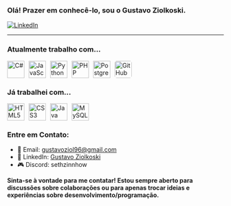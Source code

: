 ### Olá! Prazer em conhecê-lo, sou o **Gustavo Ziolkoski.**
[![LinkedIn](https://img.shields.io/badge/LinkedIn-blue?style=for-the-badge&logo=linkedin)](https://www.linkedin.com/in/gustavo-ziolkoski-a53461217/)
<hr>

### Atualmente trabalho com...

<div style="display: flex;">
    <img src="https://cdn.jsdelivr.net/gh/devicons/devicon/icons/csharp/csharp-original.svg" alt="C#" width="40" height="40" style="margin-right: 10px;">
    <img src="https://cdn.jsdelivr.net/gh/devicons/devicon/icons/javascript/javascript-original.svg" alt="JavaScript" width="40" height="40" style="margin-right: 10px;">
    <img src="https://cdn.jsdelivr.net/gh/devicons/devicon/icons/python/python-original.svg" alt="Python" width="40" height="40" style="margin-right: 10px;">
    <img src="https://cdn.jsdelivr.net/gh/devicons/devicon/icons/php/php-original.svg" alt="PHP" width="40" height="40" style="margin-right: 10px;">
    <img src="https://cdn.jsdelivr.net/gh/devicons/devicon/icons/postgresql/postgresql-original.svg" alt="PostgreSQL" width="40" height="40" style="margin-right: 10px;">
    <img src="https://github.githubassets.com/assets/GitHub-Mark-ea2971cee799.png" alt="GitHub" width="40" height="40" style="border-radius: 5px; margin-right: 10px;">
</div>

### Já trabalhei com...

<div style="display: flex;">
    <img src="https://cdn.jsdelivr.net/gh/devicons/devicon/icons/html5/html5-original.svg" alt="HTML5" width="40" height="40" style="margin-right: 10px;">
    <img src="https://cdn.jsdelivr.net/gh/devicons/devicon/icons/css3/css3-original.svg" alt="CSS3" width="40" height="40" style="margin-right: 10px;">
    <img src="https://cdn.jsdelivr.net/gh/devicons/devicon/icons/java/java-original.svg" alt="Java" width="40" height="40" style="margin-right: 10px;">
    <img src="https://cdn.jsdelivr.net/gh/devicons/devicon/icons/mysql/mysql-original.svg" alt="MySQL" width="40" height="40" style="margin-right: 10px;">
</div>

### Entre em Contato:
- 📧 Email: gustavoziol96@gmail.com
- 🔗 LinkedIn: [Gustavo Ziolkoski](https://www.linkedin.com/in/gustavo-ziolkoski-a53461217/)
- 🎮 Discord: sethzinnhow

**Sinta-se à vontade para me contatar! Estou sempre aberto para discussões sobre colaborações ou para apenas trocar ideias e experiências sobre desenvolvimento/programação.**
